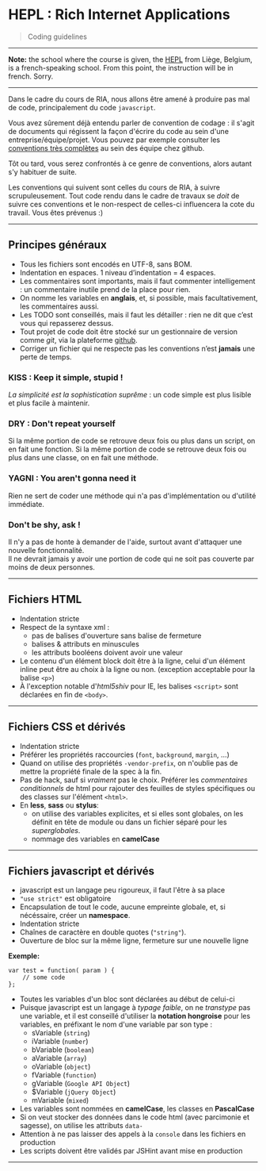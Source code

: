 # HEPL : Rich Internet Applications

> Coding guidelines

* * *
  
**Note:** the school where the course is given, the [HEPL](http://www.provincedeliege.be/hauteecole) from Liège, Belgium, is a french-speaking school. From this point, the instruction will be in french. Sorry.

* * *

Dans le cadre du cours de RIA, nous allons être amené à produire pas mal de code, principalement du code `javascript`.

Vous avez sûrement déjà entendu parler de convention de codage : il s'agit de documents qui régissent la façon d'écrire du code au sein d'une entreprise/équipe/projet. Vous pouvez par exemple consulter les [conventions très complètes](https://github.com/styleguide) au sein des équipe chez github.

Tôt ou tard, vous serez confrontés à ce genre de conventions, alors autant s'y habituer de suite.

Les conventions qui suivent sont celles du cours de RIA, à suivre scrupuleusement.
Tout code rendu dans le cadre de travaux se *doit* de suivre ces conventions et le non-respect de celles-ci influencera la cote du travail. Vous êtes prévenus :)

* * *

## Principes généraux

* Tous les fichiers sont encodés en UTF-8, sans BOM. 
* Indentation en espaces. 1 niveau d’indentation = 4 espaces.
* Les commentaires sont importants, mais il faut commenter intelligement : un commentaire inutile prend de la place pour rien.
* On nomme les variables en **anglais**, et, si possible, mais facultativement, les commentaires aussi.
* Les TODO sont conseillés, mais il faut les détailler : rien ne dit que c’est vous qui repasserez dessus.
* Tout projet de code doit être stocké sur un gestionnaire de version comme *git*, via la plateforme [github](http://github.com).
* Corriger un fichier qui ne respecte pas les conventions n’est **jamais** une perte de temps.

### KISS : Keep it simple, stupid !

*La simplicité est la sophistication suprême* : un code simple est plus lisible et plus facile à maintenir.

### DRY : Don't repeat yourself

Si la même portion de code se retrouve deux fois ou plus dans un script, on en fait une fonction. Si la même portion de code se retrouve deux fois ou plus dans une classe, on en fait une méthode.

### YAGNI : You aren't gonna need it

Rien ne sert de coder une méthode qui n'a pas d'implémentation ou d'utilité immédiate.

### Don't be shy, ask !

Il n'y a pas de honte à demander de l'aide, surtout avant d'attaquer une nouvelle fonctionnalité.  
Il ne devrait jamais y avoir une portion de code qui ne soit pas couverte par moins de deux personnes.

* * * 

## Fichiers HTML

* Indentation stricte
* Respect de la syntaxe xml :
	* pas de balises d'ouverture sans balise de fermeture
	* balises & attributs en minuscules
	* les attributs booléens doivent avoir une valeur
* Le contenu d'un élément block doit être à la ligne, celui d'un élément inline peut être au choix à la ligne ou non. (exception acceptable pour la balise `<p>`)
* À l'exception notable d'*html5shiv* pour IE, les balises `<script>` sont déclarées en fin de `<body>`.

* * *

## Fichiers CSS et dérivés

* Indentation stricte
* Préférer les propriétés raccourcies (`font`, `background`, `margin`, …)
* Quand on utilise des propriétés `-vendor-prefix`, on n'oublie pas de mettre la propriété finale de la spec à la fin.
* Pas de hack, sauf si *vraiment* pas le choix. Préférer les *commentaires conditionnels* de html pour rajouter des feuilles de styles spécifiques ou des classes sur l'élément `<html>`.
* En **less**, **sass** ou **stylus**:
	* on utilise des variables explicites, et si elles sont globales, on les définit en tête de module ou dans un fichier séparé pour les *superglobales*.
	* nommage des variables en **camelCase**
	
* * *

## Fichiers javascript et dérivés

* javascript est un langage peu rigoureux, il faut l'être à sa place
* `"use strict"` est obligatoire
* Encapsulation de tout le code, aucune empreinte globale, et, si nécéssaire, créer un **namespace**.
* Indentation stricte
* Chaînes de caractère en double quotes (`"string"`).
* Ouverture de bloc sur la même ligne, fermeture sur une nouvelle ligne

**Exemple:**

	var test = function( param ) { 
		// some code 
	};
	
* Toutes les variables d'un bloc sont déclarées au début de celui-ci
* Puisque javascript est un langage à *typage faible*, on ne *transtype* pas une variable, et il est conseillé d'utiliser la **notation hongroise** pour les variables, en préfixant le nom d'une variable par son type :
	* sVariable (`string`)
	* iVariable (`number`)
	* bVariable (`boolean`)
	* aVariable (`array`)
	* oVariable (`object`)
	* fVariable (`function`)
	* gVariable (`Google API Object`)
	* $Variable (`jQuery Object`)
	* mVariable (`mixed`)
* Les variables sont nommées en **camelCase**, les classes en **PascalCase**
* Si on veut stocker des données dans le code html (avec parcimonie et sagesse), on utilise les attributs `data-`
* Attention à ne pas laisser des appels à la `console` dans les fichiers en production
* Les scripts doivent être validés par JSHint avant mise en production

* * *

